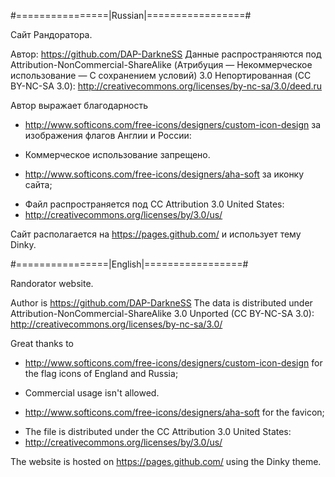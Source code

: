 #================|Russian|=================#

Сайт Рандоратора.

Автор: https://github.com/DAP-DarkneSS 
Данные распространяются под Attribution-NonCommercial-ShareAlike
(Атрибуция — Некоммерческое использование — С сохранением условий)
3.0 Непортированная (CC BY-NC-SA 3.0):
http://creativecommons.org/licenses/by-nc-sa/3.0/deed.ru

Автор выражает благодарность
* http://www.softicons.com/free-icons/designers/custom-icon-design
за изображения флагов Англии и России:
 - Коммерческое использование запрещено.
* http://www.softicons.com/free-icons/designers/aha-soft за иконку сайта;
 - Файл распространяется под CC Attribution 3.0 United States:
 - http://creativecommons.org/licenses/by/3.0/us/

Сайт располагается на https://pages.github.com/ и использует тему Dinky.

#================|English|=================#

Randorator website.

Author is https://github.com/DAP-DarkneSS
The data is distributed under Attribution-NonCommercial-ShareAlike 3.0
Unported (CC BY-NC-SA 3.0):
http://creativecommons.org/licenses/by-nc-sa/3.0/

Great thanks to
* http://www.softicons.com/free-icons/designers/custom-icon-design
for the flag icons of England and Russia;
 - Commercial usage isn't allowed.
* http://www.softicons.com/free-icons/designers/aha-soft for the favicon;
 - The file is distributed under the CC Attribution 3.0 United States:
 - http://creativecommons.org/licenses/by/3.0/us/

The website is hosted on https://pages.github.com/ using the Dinky theme.